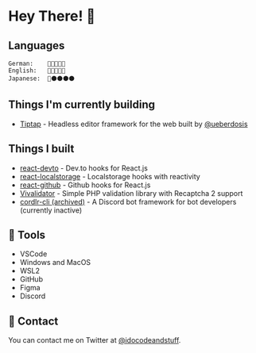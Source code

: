 # Hey There! 🤘

## Languages
```
German:    🔴🔴🔴🔴🔴
English:   🔴🔴🔴🔴🔴
Japanese:  🔴⚫⚫⚫⚫
```

## Things I'm currently building
* [Tiptap](https://github.com/ueberdosis/tiptap) - Headless editor framework for the web built by [@ueberdosis](https://github.com/ueberdosis)

## Things I built
* [react-devto](https://github.com/bdbch/react-devto) - Dev.to hooks for React.js
* [react-localstorage](https://github.com/bdbch/react-localstorage) - Localstorage hooks with reactivity
* [react-github](https://github.com/bdbch/react-github) - Github hooks for React.js
* [Vivalidator](https://github.com/bdbch/vivalidator) - Simple PHP validation library with Recaptcha 2 support
* [cordlr-cli (archived)](https://github.com/bdbch/cordlr-cli) - A Discord bot framework for bot developers (currently inactive)

## 🔨 Tools
  * VSCode
  * Windows and MacOS
  * WSL2
  * GitHub
  * Figma
  * Discord
  
## 📝 Contact

You can contact me on Twitter at [@idocodeandstuff](https://twitter.com/idocodeandstuff).
